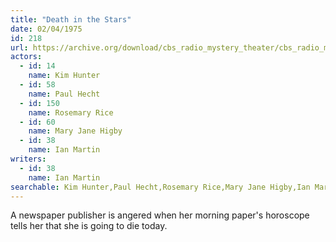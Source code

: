 ```yaml
---
title: "Death in the Stars"
date: 02/04/1975
id: 218
url: https://archive.org/download/cbs_radio_mystery_theater/cbs_radio_mystery_theater-0201-0250.zip/cbs_radio_mystery_theater-0201-0250%2Fcbsrmt_0218_death_in_the_stars.mp3
actors:  
  - id: 14
    name: Kim Hunter  
  - id: 58
    name: Paul Hecht  
  - id: 150
    name: Rosemary Rice  
  - id: 60
    name: Mary Jane Higby  
  - id: 38
    name: Ian Martin
writers:  
  - id: 38
    name: Ian Martin
searchable: Kim Hunter,Paul Hecht,Rosemary Rice,Mary Jane Higby,Ian Martin Ian Martin
---
```

A newspaper publisher is angered when her morning paper's horoscope tells her that she is going to die today.